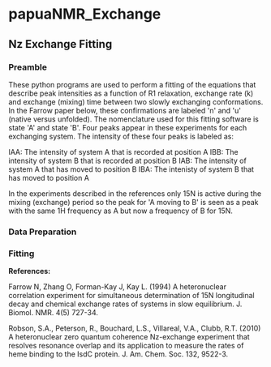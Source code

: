 # papuaNMR_Exchange

## Nz Exchange Fitting

### Preamble

These python programs are used to perform a fitting of the equations that describe peak intensities as a function of R1 relaxation,  exchange rate (k) and exchange (mixing) time between two slowly exchanging conformations. In the Farrow paper below, these confirmations are labeled 'n' and 'u' (native versus unfolded). The nomenclature used for this fitting software is state 'A' and state 'B'. Four peaks appear in these experiments for each exchanging system. The intensity of these four peaks is labeled as:

IAA: The intensity of system A that is recorded at position A
IBB: The intensity of system B that is recorded at position B
IAB: The intensity of system A that has moved to position B
IBA: The intenisty of system B that has moved to position A

In the experiments described in the references only 15N is active during the mixing (exchange) period so the peak for 'A moving to B' is seen as a peak with the same 1H frequency as A but now a frequency of B for 15N. 

### Data Preparation

### Fitting







**References:**

Farrow N, Zhang O, Forman-Kay J, Kay L. (1994) A heteronuclear correlation experiment for simultaneous determination of 15N longitudinal decay and chemical exchange rates of systems in slow equilibrium. J. Biomol. NMR. 4(5) 727-34.

Robson, S.A., Peterson, R., Bouchard, L.S., Villareal, V.A., Clubb, R.T. (2010) A heteronuclear zero quantum coherence Nz-exchange experiment that resolves resonance overlap and its application to measure the rates of heme binding to the IsdC protein. J. Am. Chem. Soc. 132, 9522-3.
